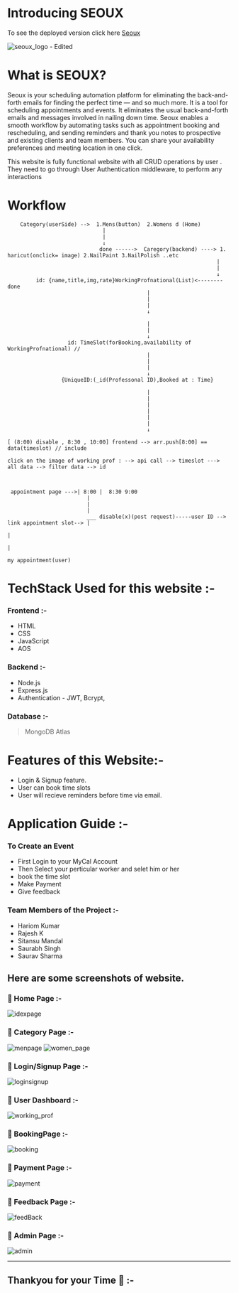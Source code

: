 # Introducing SEOUX

To see the deployed version click here [Seoux](https://seoux.netlify.app) 

![seoux_logo - Edited](https://user-images.githubusercontent.com/85841972/229421591-0cb0c816-7047-4b74-925c-9c7da0cc40ae.png)


# What is SEOUX?

Seoux is your scheduling automation platform for eliminating the back-and-forth emails for finding the perfect time — and so much more.
It is a tool for scheduling appointments and events. It eliminates the usual back-and-forth emails and messages involved in nailing down time.
Seoux enables a smooth workflow by automating tasks such as appointment booking and rescheduling,
and sending reminders and thank you notes to prospective and existing clients and team members.
You can share your availability preferences and meeting location in one click.

This website is fully functional website with all CRUD operations by user .
They need to go through User Authentication middleware, to perform any interactions

# Workflow


```
    Category(userSide) -->  1.Mens(button)  2.Womens d (Home)   
                              |
                              |
                              ↓ 
                             done ------>  Caregory(backend) ----> 1. haricut(onclick= image) 2.NailPaint 3.NailPolish ..etc
                                                                  |
                                                                  |
                                                                  ↓ 
         id: {name,title,img,rate}WorkingProfnational(List)<-------- done
                                            |
                                            |
                                            |
                                            ↓ 

                                            |
                                            |
                                            ↓ 
                   id: TimeSlot(forBooking,availability of WorkingProfnational) //
                                            |
                                            |
                                            |
                                            ↓ 
                 {UniqueID:(_id(Professonal ID),Booked at : Time}

                                            |
                                            |
                                            |
                                            |
                                            |
                                            |
                                            ↓ 

[ (8:00) disable , 8:30 , 10:00] frontend --> arr.push[8:00] == data(timeslot) // include

click on the image of working prof : --> api call --> timeslot ---> all data --> filter data --> id 



 appointment page --->| 8:00 |  8:30 9:00
                         |
                         |
                         |
                         ___ disable(x)(post request)-----user ID -->  link appointment slot--> |
                                                                                                |
                                                                                                |
                                                                                        my appointment(user)
```



# TechStack Used for this website :-

### Frontend :-
- HTML
- CSS
- JavaScript
- AOS

### Backend :-
- Node.js
- Express.js
- Authentication - JWT, Bcrypt,

### Database :-
> MongoDB Atlas
  
# Features of this Website:-
- Login & Signup feature.
- User can book time slots
- User will recieve reminders before time via email.

# Application Guide :-

### To Create an Event 
* First Login to your MyCal Account
* Then Select your perticular worker and selet him or her
* book the time slot
* Make Payment
* Give feedback

### Team Members of the Project :- 
- Hariom Kumar
- Rajesh K
- Sitansu Mandal
- Saurabh Singh
- Saurav Sharma




## Here are some screenshots of website.

### :large_blue_circle: Home Page :-


![idexpage](https://user-images.githubusercontent.com/85841972/229423602-d9604550-ba36-4ed9-9099-fbbb69675f26.PNG)




### :large_blue_circle: Category Page :-
![menpage](https://user-images.githubusercontent.com/85841972/229423718-5b547be3-ca3f-4627-bcac-d99112ccdaed.PNG)
![women_page](https://user-images.githubusercontent.com/85841972/229423729-a9eb6302-33aa-42ac-ba05-d8dbfc8df631.PNG)


### :large_blue_circle: Login/Signup Page :-

![loginsignup](https://user-images.githubusercontent.com/85841972/229423877-38a33053-8a83-4057-a658-d75068b431c2.PNG)

### :large_blue_circle: User Dashboard :- 

![working_prof](https://user-images.githubusercontent.com/85841972/229423914-9db4a85c-ab59-4fb4-b649-df12638c5f78.PNG)

### :large_blue_circle: BookingPage :-

![booking](https://user-images.githubusercontent.com/85841972/229424001-777b004e-b4c7-4aae-ad0a-081e4488d489.PNG)

### :large_blue_circle: Payment Page :-

![payment](https://user-images.githubusercontent.com/85841972/229424048-7ea5c8e7-915c-4ab5-aea5-1fa8da87bc83.PNG)

### :large_blue_circle: Feedback Page :-
![feedBack](https://user-images.githubusercontent.com/85841972/229424257-1b8b4281-bc3f-4491-ad36-34bf86737997.PNG)

### :large_blue_circle: Admin Page :-


![admin](https://user-images.githubusercontent.com/85841972/229424509-4157b4a7-a3b9-499d-b73a-eb6f76ca6965.PNG)

---


## Thankyou for your Time :raised_hands: :-
